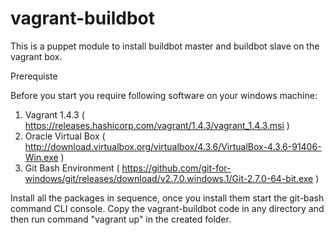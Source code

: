 # vagrant-buildbot
This is a puppet module to install buildbot master and buildbot slave on the vagrant box.

Prerequiste

Before you start you require following software on your windows machine:
1. Vagrant 1.4.3 ( https://releases.hashicorp.com/vagrant/1.4.3/vagrant_1.4.3.msi )
2. Oracle Virtual Box ( http://download.virtualbox.org/virtualbox/4.3.6/VirtualBox-4.3.6-91406-Win.exe )
3. Git Bash Environment ( https://github.com/git-for-windows/git/releases/download/v2.7.0.windows.1/Git-2.7.0-64-bit.exe )

Install all the packages in sequence, once you install them start the git-bash command CLI console. Copy the vagrant-buildbot code in any directory and then run command "vagrant up" in the created folder.
